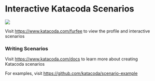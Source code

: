 # Interactive Katacoda Scenarios

[![](http://shields.katacoda.com/katacoda/furfee/count.svg)](https://www.katacoda.com/furfee "Get your profile on Katacoda.com")

Visit https://www.katacoda.com/furfee to view the profile and interactive scenarios

### Writing Scenarios
Visit https://www.katacoda.com/docs to learn more about creating Katacoda scenarios

For examples, visit https://github.com/katacoda/scenario-example
